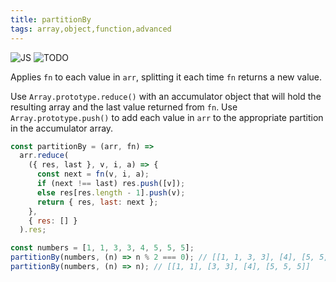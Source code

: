 ```yaml
---
title: partitionBy
tags: array,object,function,advanced
---
```


![JS](https://img.shields.io/badge/supports-javascript-yellow.svg?style=flat-square)
![TODO](https://img.shields.io/badge///TODO-blue.svg?style=flat-square)

Applies `fn` to each value in `arr`, splitting it each time `fn` returns a new value.

Use `Array.prototype.reduce()` with an accumulator object that will hold the resulting array and the last value returned from `fn`.
Use `Array.prototype.push()` to add each value in `arr` to the appropriate partition in the accumulator array.

```js
const partitionBy = (arr, fn) =>
  arr.reduce(
    ({ res, last }, v, i, a) => {
      const next = fn(v, i, a);
      if (next !== last) res.push([v]);
      else res[res.length - 1].push(v);
      return { res, last: next };
    },
    { res: [] }
  ).res;
```

```js
const numbers = [1, 1, 3, 3, 4, 5, 5, 5];
partitionBy(numbers, (n) => n % 2 === 0); // [[1, 1, 3, 3], [4], [5, 5, 5]]
partitionBy(numbers, (n) => n); // [[1, 1], [3, 3], [4], [5, 5, 5]]
```
